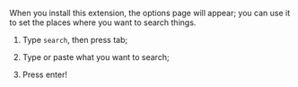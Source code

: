 When you install this extension, the options page will appear; you can use it to set the places where you want to search things.

1. Type `search`, then press tab;

2. Type or paste what you want to search;

3. Press enter!
